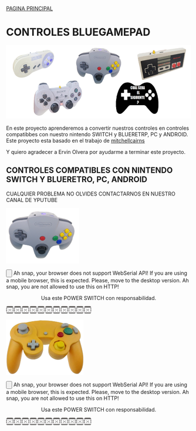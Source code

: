[PAGINA PRINCIPAL](index.md)

# CONTROLES BLUEGAMEPAD

<img src="imagenes/controles_switch.png"
height="200">

En este proyecto aprenderemos a convertir nuestros controles en controles compatibbes con nuestro nintendo SWITCH y BLUERETRP, PC y ANDROID.
Este proyecto esta basado en el trabajo de [mitchellcairns](https://github.com/mitchellcairns)

Y quiero agradecer a Ervin Olvera por ayudarme a terminar este proyecto.

## CONTROLES COMPATIBLES CON NINTENDO SWITCH Y BLUERETRO, PC, ANDROID

CUALQUIER PROBLEMA NO OLVIDES CONTACTARNOS EN NUESTRO CANAL DE YPUTUBE

<img src="imagenes/n64.png"
height="150">



 <esp-web-install-button manifest="proyectos/new_controls/n642/manifest.json">
  <script type="module" src="web/install-button.js?module"></script>
  <input class="btn" type="button" slot="activate"/>
  <span slot="unsupported">Ah snap, your browser does not support WebSerial API! If you are using a mobile browser, this is expected. Please, move to the desktop version.</span>
  <span slot="not-allowed">Ah snap, you are not allowed to use this on HTTP!</span>
</esp-web-install-button>
<p align="center">
Usa este POWER SWITCH con responsabilidad.
</p>

<script>
  // preload bg images
  var img1 = new Image();
  var img2 = new Image();
  img1.src="pswitch_h.png";
  img2.src="pswitch_p.png";
</script>





<img src="imagenes/dividir.jpg"
height="20">


<img src="imagenes/control_ngc.png"
height="150">



 <esp-web-install-button manifest="proyectos/new_controls/NGC/manifest.json">
  <script type="module" src="web/install-button.js?module"></script>
  <input class="btn" type="button" slot="activate"/>
  <span slot="unsupported">Ah snap, your browser does not support WebSerial API! If you are using a mobile browser, this is expected. Please, move to the desktop version.</span>
  <span slot="not-allowed">Ah snap, you are not allowed to use this on HTTP!</span>
</esp-web-install-button>
<p align="center">
Usa este POWER SWITCH con responsabilidad.
</p>

<script>
  // preload bg images
  var img1 = new Image();
  var img2 = new Image();
  img1.src="pswitch_h.png";
  img2.src="pswitch_p.png";
</script>





<img src="imagenes/dividir.jpg"
height="20">

